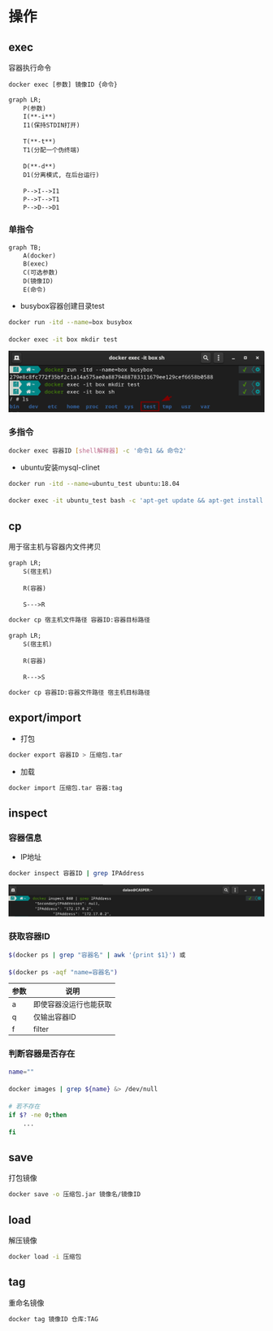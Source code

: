 <!--
 * @Author       : dmjcb@outlook.com
 * @Date         : 2024-09-04 02:23:02
 * @LastEditors  : dmjcb@outlook.com
 * @LastEditTime : 2024-09-27 23:15:41
-->

# 操作

## exec

容器执行命令

```shell
docker exec [参数] 镜像ID {命令}
```

```mermaid
graph LR;
    P(参数)
    I(**-i**)
    I1(保持STDIN打开)

    T(**-t**)
    T1(分配一个伪终端)

    D(**-d**)
    D1(分离模式, 在后台运行)

    P-->I-->I1
    P-->T-->T1
    P-->D-->D1
```

### 单指令

```mermaid
graph TB;
    A(docker)
    B(exec)
    C(可选参数)
    D(镜像ID)
    E(命令)
```

- busybox容器创建目录test

```sh
docker run -itd --name=box busybox 

docker exec -it box mkdir test
```

![](https://raw.githubusercontent.com/dmjcb/SelfImgur/main/20220112043735.png)


### 多指令

```sh
docker exec 容器ID [shell解释器] -c '命令1 && 命令2'
```

- ubuntu安装mysql-clinet

```sh
docker run -itd --name=ubuntu_test ubuntu:18.04

docker exec -it ubuntu_test bash -c 'apt-get update && apt-get install -y mysql-client'
```

## cp

用于宿主机与容器内文件拷贝

```mermaid
graph LR;
    S(宿主机)

    R(容器)

    S--->R
```

```sh
docker cp 宿主机文件路径 容器ID:容器目标路径
```

```mermaid
graph LR;
    S(宿主机)

    R(容器)

    R--->S
```
```sh
docker cp 容器ID:容器文件路径 宿主机目标路径
```

## export/import

- 打包

```sh
docker export 容器ID > 压缩包.tar
```

- 加载

```sh
docker import 压缩包.tar 容器:tag
```

## inspect

### 容器信息

- IP地址

```sh
docker inspect 容器ID | grep IPAddress
```

![](https://raw.githubusercontent.com/dmjcb/SelfImgur/main/20220219213015.png)

### 获取容器ID

```sh
$(docker ps | grep "容器名" | awk '{print $1}') 或

$(docker ps -aqf "name=容器名")
```

| 参数 | 说明                   |
| ---- | ---------------------- |
| a    | 即使容器没运行也能获取   |
| q    | 仅输出容器ID           |
| f    | filter                 |

### 判断容器是否存在

```sh
name=""

docker images | grep ${name} &> /dev/null

# 若不存在
if $? -ne 0;then
    ...
fi
```

## save

打包镜像

```sh
docker save -o 压缩包.jar 镜像名/镜像ID
```

## load

解压镜像

```sh
docker load -i 压缩包
```

## tag

重命名镜像

```sh
docker tag 镜像ID 仓库:TAG
```
